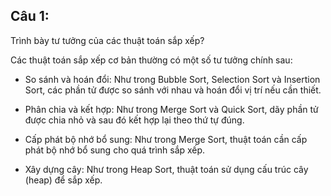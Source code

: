 ## Câu 1:
Trình bày tư tưởng của các thuật toán sắp xếp?

Các thuật toán sắp xếp cơ bản thường có một số tư tưởng chính sau:

- So sánh và hoán đổi: Như trong Bubble Sort, Selection Sort và Insertion Sort, các phần tử được so sánh với nhau và hoán đổi vị trí nếu cần thiết.

- Phân chia và kết hợp: Như trong Merge Sort và Quick Sort, dãy phần tử được chia nhỏ và sau đó kết hợp lại theo thứ tự đúng.

- Cấp phát bộ nhớ bổ sung: Như trong Merge Sort, thuật toán cần cấp phát bộ nhớ bổ sung cho quá trình sắp xếp.

- Xây dựng cây: Như trong Heap Sort, thuật toán sử dụng cấu trúc cây (heap) để sắp xếp.
